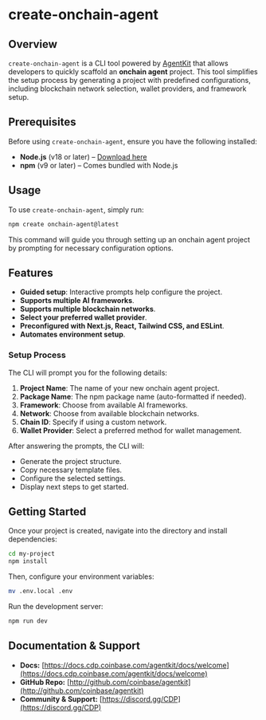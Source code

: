 # create-onchain-agent

## Overview

`create-onchain-agent` is a CLI tool powered by [AgentKit](https://github.com/coinbase/agentkit) that allows developers to quickly scaffold an **onchain agent** project. This tool simplifies the setup process by generating a project with predefined configurations, including blockchain network selection, wallet providers, and framework setup.

## Prerequisites

Before using `create-onchain-agent`, ensure you have the following installed:

- **Node.js** (v18 or later) – [Download here](https://nodejs.org/)
- **npm** (v9 or later) – Comes bundled with Node.js

## Usage

To use `create-onchain-agent`, simply run:

```sh
npm create onchain-agent@latest
```

This command will guide you through setting up an onchain agent project by prompting for necessary configuration options.

## Features

- **Guided setup**: Interactive prompts help configure the project.
- **Supports multiple AI frameworks**.
- **Supports multiple blockchain networks**.
- **Select your preferred wallet provider**.
- **Preconfigured with Next.js, React, Tailwind CSS, and ESLint**.
- **Automates environment setup**.

### **Setup Process**
The CLI will prompt you for the following details:

1. **Project Name**: The name of your new onchain agent project.
2. **Package Name**: The npm package name (auto-formatted if needed).
3. **Framework**: Choose from available AI frameworks.
4. **Network**: Choose from available blockchain networks.
5. **Chain ID**: Specify if using a custom network.
6. **Wallet Provider**: Select a preferred method for wallet management.

After answering the prompts, the CLI will:

- Generate the project structure.
- Copy necessary template files.
- Configure the selected settings.
- Display next steps to get started.

## Getting Started

Once your project is created, navigate into the directory and install dependencies:

```sh
cd my-project
npm install
```

Then, configure your environment variables:

```sh
mv .env.local .env
```

Run the development server:

```sh
npm run dev
```

## Documentation & Support

- **Docs:** [https://docs.cdp.coinbase.com/agentkit/docs/welcome](https://docs.cdp.coinbase.com/agentkit/docs/welcome)
- **GitHub Repo:** [http://github.com/coinbase/agentkit](http://github.com/coinbase/agentkit)
- **Community & Support:** [https://discord.gg/CDP](https://discord.gg/CDP)
